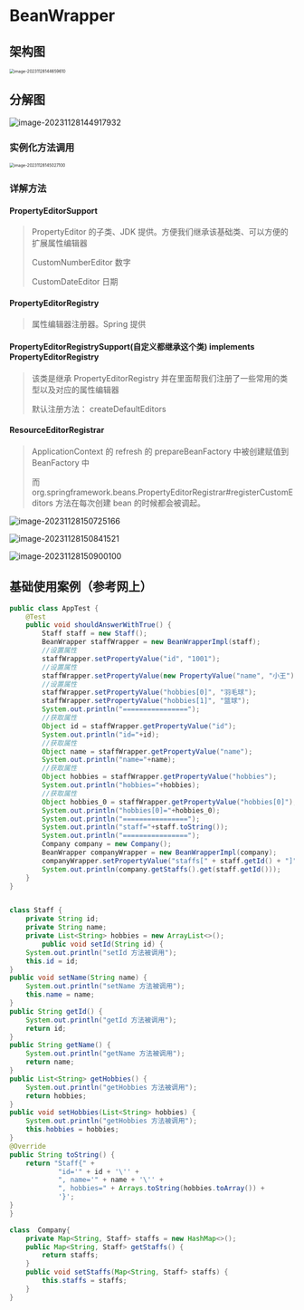 # BeanWrapper

## 架构图

<img src="imgs/spring-BeanWrapper/image-20231128144659610.png" alt="image-20231128144659610" style="zoom:50%;" />

## 分解图

![image-20231128144917932](imgs/spring-BeanWrapper/image-20231128144917932.png)



### 实例化方法调用

<img src="imgs/spring-BeanWrapper/image-20231128145027100.png" alt="image-20231128145027100" style="zoom:50%;" />

### 详解方法

#### PropertyEditorSupport

> PropertyEditor 的子类、JDK 提供。方便我们继承该基础类、可以方便的扩展属性编辑器
>
> CustomNumberEditor 数字
>
> CustomDateEditor 日期

#### PropertyEditorRegistry

> 属性编辑器注册器。Spring 提供

#### PropertyEditorRegistrySupport(自定义都继承这个类) implements  PropertyEditorRegistry

> 该类是继承 PropertyEditorRegistry 并在里面帮我们注册了一些常用的类型以及对应的属性编辑器
>
> 默认注册方法：   createDefaultEditors

#### ResourceEditorRegistrar 

> ApplicationContext 的 refresh 的 prepareBeanFactory 中被创建赋值到 BeanFactory 中
>
> 而 org.springframework.beans.PropertyEditorRegistrar#registerCustomEditors 方法在每次创建 bean 的时候都会被调起。

![image-20231128150725166](imgs/spring-BeanWrapper/image-20231128150725166.png)

![image-20231128150841521](imgs/spring-BeanWrapper/image-20231128150841521.png)

![image-20231128150900100](imgs/spring-BeanWrapper/image-20231128150900100.png)





## 基础使用案例（参考网上）

```java
public class AppTest {
    @Test
    public void shouldAnswerWithTrue() {
        Staff staff = new Staff();
        BeanWrapper staffWrapper = new BeanWrapperImpl(staff);
        //设置属性
        staffWrapper.setPropertyValue("id", "1001");
        //设置属性
        staffWrapper.setPropertyValue(new PropertyValue("name", "小王"));
        //设置属性
        staffWrapper.setPropertyValue("hobbies[0]", "羽毛球");
        staffWrapper.setPropertyValue("hobbies[1]", "篮球");
        System.out.println("================");
        //获取属性
        Object id = staffWrapper.getPropertyValue("id");
        System.out.println("id="+id);
        //获取属性
        Object name = staffWrapper.getPropertyValue("name");
        System.out.println("name="+name);
        //获取属性
        Object hobbies = staffWrapper.getPropertyValue("hobbies");
        System.out.println("hobbies="+hobbies);
        //获取属性
        Object hobbies_0 = staffWrapper.getPropertyValue("hobbies[0]");
        System.out.println("hobbies[0]="+hobbies_0);
        System.out.println("================");
        System.out.println("staff="+staff.toString());
        System.out.println("================");
        Company company = new Company();
        BeanWrapper companyWrapper = new BeanWrapperImpl(company);
        companyWrapper.setPropertyValue("staffs[" + staff.getId() + "]", staff);
        System.out.println(company.getStaffs().get(staff.getId()));
    }
}


class Staff {
    private String id;
    private String name;
    private List<String> hobbies = new ArrayList<>();
		public void setId(String id) {
    System.out.println("setId 方法被调用");
    this.id = id;
}
public void setName(String name) {
    System.out.println("setName 方法被调用");
    this.name = name;
}
public String getId() {
    System.out.println("getId 方法被调用");
    return id;
}
public String getName() {
    System.out.println("getName 方法被调用");
    return name;
}
public List<String> getHobbies() {
    System.out.println("getHobbies 方法被调用");
    return hobbies;
}
public void setHobbies(List<String> hobbies) {
    System.out.println("getHobbies 方法被调用");
    this.hobbies = hobbies;
}
@Override
public String toString() {
    return "Staff{" +
            "id='" + id + '\'' +
            ", name='" + name + '\'' +
            ", hobbies=" + Arrays.toString(hobbies.toArray()) +
            '}';
}
}

class  Company{
    private Map<String, Staff> staffs = new HashMap<>();
    public Map<String, Staff> getStaffs() {
        return staffs;
    }
    public void setStaffs(Map<String, Staff> staffs) {
        this.staffs = staffs;
    }
}

```

